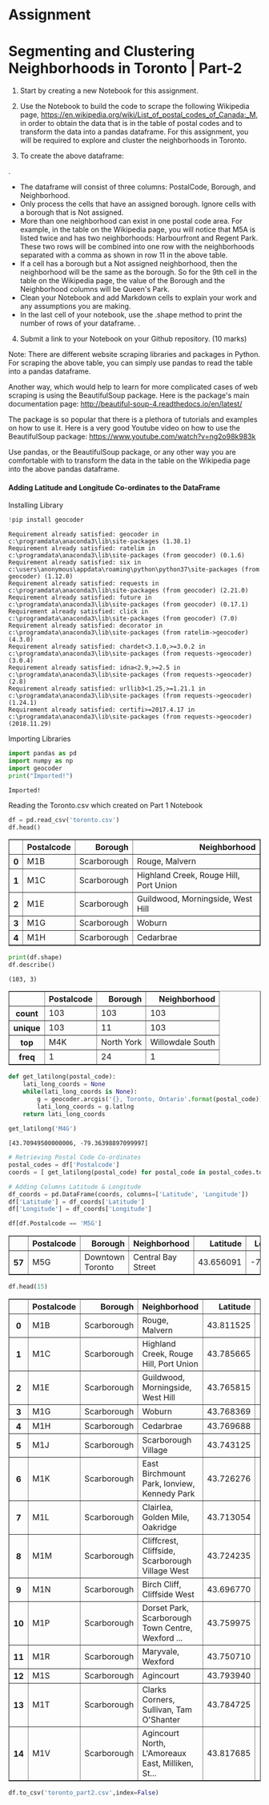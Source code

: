 # Assignment
# Segmenting and Clustering Neighborhoods in Toronto | Part-2

1. Start by creating a new Notebook for this assignment.

2. Use the Notebook to build the code to scrape the following Wikipedia page, https://en.wikipedia.org/wiki/List_of_postal_codes_of_Canada:_M, in order to obtain the data that is in the table of postal codes and to transform the data into a pandas dataframe.
For this assignment, you will be required to explore and cluster the neighborhoods in Toronto.

3. To create the above dataframe:

. 
- The dataframe will consist of three columns: PostalCode, Borough, and Neighborhood.
- Only process the cells that have an assigned borough. Ignore cells with a borough that is Not assigned.
- More than one neighborhood can exist in one postal code area. For example, in the table on the Wikipedia page, you will notice that M5A is listed twice and has two neighborhoods: Harbourfront and Regent Park. These two rows will be combined into one row with the neighborhoods separated with a comma as shown in row 11 in the above table.
- If a cell has a borough but a Not assigned neighborhood, then the neighborhood will be the same as the borough. So for the 9th cell in the table on the Wikipedia page, the value of the Borough and the Neighborhood columns will be Queen's Park.
- Clean your Notebook and add Markdown cells to explain your work and any assumptions you are making.
- In the last cell of your notebook, use the .shape method to print the number of rows of your dataframe.
.


4. Submit a link to your Notebook on your Github repository. (10 marks)

Note: There are different website scraping libraries and packages in Python. For scraping the above table, you can simply use pandas to read the table into a pandas dataframe.

Another way, which would help to learn for more complicated cases of web scraping is using the BeautifulSoup package. Here is the package's main documentation page: http://beautiful-soup-4.readthedocs.io/en/latest/

The package is so popular that there is a plethora of tutorials and examples on how to use it. Here is a very good Youtube video on how to use the BeautifulSoup package: https://www.youtube.com/watch?v=ng2o98k983k

Use pandas, or the BeautifulSoup package, or any other way you are comfortable with to transform the data in the table on the Wikipedia page into the above pandas dataframe.

#### Adding Latitude and Longitude Co-ordinates to the DataFrame

Installing Library


```python
!pip install geocoder
```

    Requirement already satisfied: geocoder in c:\programdata\anaconda3\lib\site-packages (1.38.1)
    Requirement already satisfied: ratelim in c:\programdata\anaconda3\lib\site-packages (from geocoder) (0.1.6)
    Requirement already satisfied: six in c:\users\anonymous\appdata\roaming\python\python37\site-packages (from geocoder) (1.12.0)
    Requirement already satisfied: requests in c:\programdata\anaconda3\lib\site-packages (from geocoder) (2.21.0)
    Requirement already satisfied: future in c:\programdata\anaconda3\lib\site-packages (from geocoder) (0.17.1)
    Requirement already satisfied: click in c:\programdata\anaconda3\lib\site-packages (from geocoder) (7.0)
    Requirement already satisfied: decorator in c:\programdata\anaconda3\lib\site-packages (from ratelim->geocoder) (4.3.0)
    Requirement already satisfied: chardet<3.1.0,>=3.0.2 in c:\programdata\anaconda3\lib\site-packages (from requests->geocoder) (3.0.4)
    Requirement already satisfied: idna<2.9,>=2.5 in c:\programdata\anaconda3\lib\site-packages (from requests->geocoder) (2.8)
    Requirement already satisfied: urllib3<1.25,>=1.21.1 in c:\programdata\anaconda3\lib\site-packages (from requests->geocoder) (1.24.1)
    Requirement already satisfied: certifi>=2017.4.17 in c:\programdata\anaconda3\lib\site-packages (from requests->geocoder) (2018.11.29)


Importing Libraries


```python
import pandas as pd
import numpy as np
import geocoder
print("Imported!")
```

    Imported!


Reading the Toronto.csv which created on Part 1 Notebook


```python
df = pd.read_csv('toronto.csv')
df.head()
```




<div>
<style scoped>
    .dataframe tbody tr th:only-of-type {
        vertical-align: middle;
    }

    .dataframe tbody tr th {
        vertical-align: top;
    }

    .dataframe thead th {
        text-align: right;
    }
</style>
<table border="1" class="dataframe">
  <thead>
    <tr style="text-align: right;">
      <th></th>
      <th>Postalcode</th>
      <th>Borough</th>
      <th>Neighborhood</th>
    </tr>
  </thead>
  <tbody>
    <tr>
      <th>0</th>
      <td>M1B</td>
      <td>Scarborough</td>
      <td>Rouge, Malvern</td>
    </tr>
    <tr>
      <th>1</th>
      <td>M1C</td>
      <td>Scarborough</td>
      <td>Highland Creek, Rouge Hill, Port Union</td>
    </tr>
    <tr>
      <th>2</th>
      <td>M1E</td>
      <td>Scarborough</td>
      <td>Guildwood, Morningside, West Hill</td>
    </tr>
    <tr>
      <th>3</th>
      <td>M1G</td>
      <td>Scarborough</td>
      <td>Woburn</td>
    </tr>
    <tr>
      <th>4</th>
      <td>M1H</td>
      <td>Scarborough</td>
      <td>Cedarbrae</td>
    </tr>
  </tbody>
</table>
</div>




```python
print(df.shape)
df.describe()
```

    (103, 3)





<div>
<style scoped>
    .dataframe tbody tr th:only-of-type {
        vertical-align: middle;
    }

    .dataframe tbody tr th {
        vertical-align: top;
    }

    .dataframe thead th {
        text-align: right;
    }
</style>
<table border="1" class="dataframe">
  <thead>
    <tr style="text-align: right;">
      <th></th>
      <th>Postalcode</th>
      <th>Borough</th>
      <th>Neighborhood</th>
    </tr>
  </thead>
  <tbody>
    <tr>
      <th>count</th>
      <td>103</td>
      <td>103</td>
      <td>103</td>
    </tr>
    <tr>
      <th>unique</th>
      <td>103</td>
      <td>11</td>
      <td>103</td>
    </tr>
    <tr>
      <th>top</th>
      <td>M4K</td>
      <td>North York</td>
      <td>Willowdale South</td>
    </tr>
    <tr>
      <th>freq</th>
      <td>1</td>
      <td>24</td>
      <td>1</td>
    </tr>
  </tbody>
</table>
</div>




```python
def get_latilong(postal_code):
    lati_long_coords = None
    while(lati_long_coords is None):
        g = geocoder.arcgis('{}, Toronto, Ontario'.format(postal_code))
        lati_long_coords = g.latlng
    return lati_long_coords
    
get_latilong('M4G')
```




    [43.70949500000006, -79.36398897099997]




```python
# Retrieving Postal Code Co-ordinates
postal_codes = df['Postalcode']    
coords = [ get_latilong(postal_code) for postal_code in postal_codes.tolist() ]
```


```python
# Adding Columns Latitude & Longitude
df_coords = pd.DataFrame(coords, columns=['Latitude', 'Longitude'])
df['Latitude'] = df_coords['Latitude']
df['Longitude'] = df_coords['Longitude']
```


```python
df[df.Postalcode == 'M5G']
```




<div>
<style scoped>
    .dataframe tbody tr th:only-of-type {
        vertical-align: middle;
    }

    .dataframe tbody tr th {
        vertical-align: top;
    }

    .dataframe thead th {
        text-align: right;
    }
</style>
<table border="1" class="dataframe">
  <thead>
    <tr style="text-align: right;">
      <th></th>
      <th>Postalcode</th>
      <th>Borough</th>
      <th>Neighborhood</th>
      <th>Latitude</th>
      <th>Longitude</th>
    </tr>
  </thead>
  <tbody>
    <tr>
      <th>57</th>
      <td>M5G</td>
      <td>Downtown Toronto</td>
      <td>Central Bay Street</td>
      <td>43.656091</td>
      <td>-79.38493</td>
    </tr>
  </tbody>
</table>
</div>




```python
df.head(15)
```




<div>
<style scoped>
    .dataframe tbody tr th:only-of-type {
        vertical-align: middle;
    }

    .dataframe tbody tr th {
        vertical-align: top;
    }

    .dataframe thead th {
        text-align: right;
    }
</style>
<table border="1" class="dataframe">
  <thead>
    <tr style="text-align: right;">
      <th></th>
      <th>Postalcode</th>
      <th>Borough</th>
      <th>Neighborhood</th>
      <th>Latitude</th>
      <th>Longitude</th>
    </tr>
  </thead>
  <tbody>
    <tr>
      <th>0</th>
      <td>M1B</td>
      <td>Scarborough</td>
      <td>Rouge, Malvern</td>
      <td>43.811525</td>
      <td>-79.195517</td>
    </tr>
    <tr>
      <th>1</th>
      <td>M1C</td>
      <td>Scarborough</td>
      <td>Highland Creek, Rouge Hill, Port Union</td>
      <td>43.785665</td>
      <td>-79.158725</td>
    </tr>
    <tr>
      <th>2</th>
      <td>M1E</td>
      <td>Scarborough</td>
      <td>Guildwood, Morningside, West Hill</td>
      <td>43.765815</td>
      <td>-79.175193</td>
    </tr>
    <tr>
      <th>3</th>
      <td>M1G</td>
      <td>Scarborough</td>
      <td>Woburn</td>
      <td>43.768369</td>
      <td>-79.217590</td>
    </tr>
    <tr>
      <th>4</th>
      <td>M1H</td>
      <td>Scarborough</td>
      <td>Cedarbrae</td>
      <td>43.769688</td>
      <td>-79.239440</td>
    </tr>
    <tr>
      <th>5</th>
      <td>M1J</td>
      <td>Scarborough</td>
      <td>Scarborough Village</td>
      <td>43.743125</td>
      <td>-79.231750</td>
    </tr>
    <tr>
      <th>6</th>
      <td>M1K</td>
      <td>Scarborough</td>
      <td>East Birchmount Park, Ionview, Kennedy Park</td>
      <td>43.726276</td>
      <td>-79.263625</td>
    </tr>
    <tr>
      <th>7</th>
      <td>M1L</td>
      <td>Scarborough</td>
      <td>Clairlea, Golden Mile, Oakridge</td>
      <td>43.713054</td>
      <td>-79.285055</td>
    </tr>
    <tr>
      <th>8</th>
      <td>M1M</td>
      <td>Scarborough</td>
      <td>Cliffcrest, Cliffside, Scarborough Village West</td>
      <td>43.724235</td>
      <td>-79.227925</td>
    </tr>
    <tr>
      <th>9</th>
      <td>M1N</td>
      <td>Scarborough</td>
      <td>Birch Cliff, Cliffside West</td>
      <td>43.696770</td>
      <td>-79.259967</td>
    </tr>
    <tr>
      <th>10</th>
      <td>M1P</td>
      <td>Scarborough</td>
      <td>Dorset Park, Scarborough Town Centre, Wexford ...</td>
      <td>43.759975</td>
      <td>-79.268974</td>
    </tr>
    <tr>
      <th>11</th>
      <td>M1R</td>
      <td>Scarborough</td>
      <td>Maryvale, Wexford</td>
      <td>43.750710</td>
      <td>-79.300560</td>
    </tr>
    <tr>
      <th>12</th>
      <td>M1S</td>
      <td>Scarborough</td>
      <td>Agincourt</td>
      <td>43.793940</td>
      <td>-79.267976</td>
    </tr>
    <tr>
      <th>13</th>
      <td>M1T</td>
      <td>Scarborough</td>
      <td>Clarks Corners, Sullivan, Tam O'Shanter</td>
      <td>43.784725</td>
      <td>-79.299066</td>
    </tr>
    <tr>
      <th>14</th>
      <td>M1V</td>
      <td>Scarborough</td>
      <td>Agincourt North, L'Amoreaux East, Milliken, St...</td>
      <td>43.817685</td>
      <td>-79.280187</td>
    </tr>
  </tbody>
</table>
</div>




```python
df.to_csv('toronto_part2.csv',index=False)
```


```python

```
